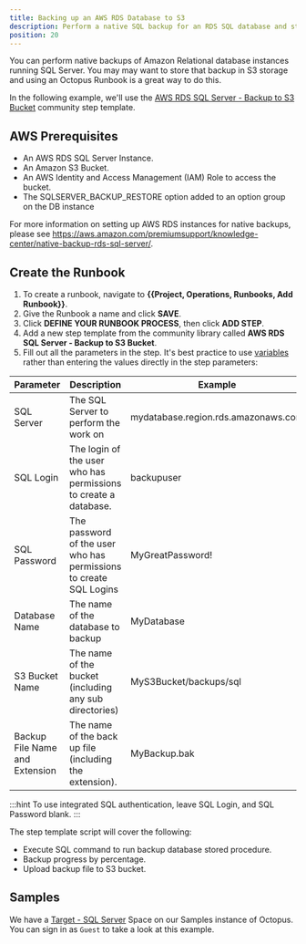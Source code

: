 ```yaml
---
title: Backing up an AWS RDS Database to S3
description: Perform a native SQL backup for an RDS SQL database and store in an S3 bucket
position: 20
---
```


You can perform native backups of Amazon Relational database instances running SQL Server. You may may want to store that backup in S3 storage and using an Octopus Runbook is a great way to do this. 

In the following example, we'll use the [AWS RDS SQL Server - Backup to S3 Bucket](https://library.octopus.com/step-templates/3dd60fea-b98a-4760-8867-cbd049f7aa31/actiontemplate-aws-rds-sql-server-backup-to-s3-bucket) community step template.

## AWS Prerequisites

* An AWS RDS SQL Server Instance.
* An Amazon S3 Bucket.
* An AWS Identity and Access Management (IAM) Role to access the bucket.
* The SQLSERVER_BACKUP_RESTORE option added to an option group on the DB instance

For more information on setting up AWS RDS instances for native backups, please see https://aws.amazon.com/premiumsupport/knowledge-center/native-backup-rds-sql-server/.

## Create the Runbook

1. To create a runbook, navigate to **{{Project, Operations, Runbooks, Add Runbook}}**.
2. Give the Runbook a name and click **SAVE**.
3. Click **DEFINE YOUR RUNBOOK PROCESS**, then click **ADD STEP**.
4. Add a new step template from the community library called **AWS RDS SQL Server - Backup to S3 Bucket**.
5. Fill out all the parameters in the step. It's best practice to use [variables](/docs/projects/variables/index.md) rather than entering the values directly in the step parameters:

| Parameter  | Description | Example |
| ------------- | ------------- | ------------- |
| SQL Server | The SQL Server to perform the work on | mydatabase.region.rds.amazonaws.com |
| SQL Login | The login of the user who has permissions to create a database. | backupuser |
| SQL Password | The password of the user who has permissions to create SQL Logins | MyGreatPassword! |
| Database Name | The name of the database to backup | MyDatabase |
| S3 Bucket Name | The name of the bucket (including any sub directories) | MyS3Bucket/backups/sql |
| Backup File Name and Extension | The name of the back up file (including the extension). | MyBackup.bak |

:::hint
To use integrated SQL authentication, leave SQL Login, and SQL Password blank.
:::
 
The step template script will cover the following:

* Execute SQL command to run backup database stored procedure.
* Backup progress by percentage.
* Upload backup file to S3 bucket.
 
## Samples

We have a [Target - SQL Server](https://samples.octopus.app/app#/Spaces-106/projects/aws-backup-and-restore-s3/operations/runbooks/Runbooks-666/overview) Space on our Samples instance of Octopus. You can sign in as `Guest` to take a look at this example.